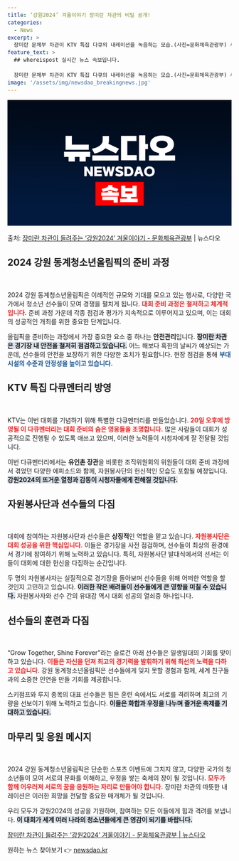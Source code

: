 ```yaml
---
title: ‘강원2024’ 겨울이야기 장미란 차관의 비밀 공개!
categories:
  - News
excerpt: >
  장미란 문체부 차관이 KTV 특집 다큐의 내레이션을 녹음하는 모습.(사진=문화체육관광부) 세계를 번쩍 들었던…
feature_text: >
  ## whereispost 실시간 뉴스 속보입니다.

  장미란 문체부 차관이 KTV 특집 다큐의 내레이션을 녹음하는 모습.(사진=문화체육관광부) 세계를 번쩍 들었던…
image: '/assets/img/newsdao_breakingnews.jpg'
---
```


![뉴스다오 속보](/assets/img/newsdao_breakingnews.jpg)

<p>출처: <a href="https://newsdao.kr/2836" rel="dofollow">장미란 차관이 들려주는 ‘강원2024’ 겨울이야기 - 문화체육관광부</a> | 뉴스다오</p>

<h2 data-ke-size="size26">2024 강원 동계청소년올림픽의 준비 과정</h2>

<p data-ke-size="size16">&nbsp;</p>

2024 강원 동계청소년올림픽은 이례적인 규모와 기대를 모으고 있는 행사로, 다양한 국가에서 청소년 선수들이 모여 경쟁을 펼치게 됩니다. <b><span style="color: #ee2323;">대회 준비 과정은 철저하고 체계적입니다.</span></b> 준비 과정 가운데 각종 점검과 평가가 지속적으로 이루어지고 있으며, 이는 대회의 성공적인 개최를 위한 중요한 단계입니다. 

올림픽을 준비하는 과정에서 가장 중요한 요소 중 하나는 <b>안전관리</b>입니다. <b><span style="background-color: #21538527;">장미란 차관은 경기장 내 안전을 철저히 점검하고 있습니다.</span></b> 어느 해보다 혹한의 날씨가 예상되는 가운데, 선수들의 안전을 보장하기 위한 다양한 조치가 필요합니다. 현장 점검을 통해 <b><span style="color: #1a5490;">부대시설의 수준과 안정성을 높이고 있습니다.</span></b>

<h2 data-ke-size="size26">KTV 특집 다큐멘터리 방영</h2>

<p data-ke-size="size16">&nbsp;</p>

KTV는 이번 대회를 기념하기 위해 특별한 다큐멘터리를 만들었습니다. <b><span style="color: #ee2323;">20일 오후에 방영될 이 다큐멘터리는 대회 준비의 숨은 영웅들을 조명합니다.</span></b> 많은 사람들이 대회가 성공적으로 진행될 수 있도록 애쓰고 있으며, 이러한 노력들이 시청자에게 잘 전달될 것입니다.

이번 다큐멘터리에서는 <b>유인촌 장관</b>을 비롯한 조직위원회의 위원들이 대회 준비 과정에서 겪었던 다양한 에피소드와 함께, 자원봉사단의 헌신적인 모습도 포함될 예정입니다. <b><span style="background-color: #21538527;">강원2024의 뜨거운 열정과 감동이 시청자들에게 전해질 것입니다.</span></b> 

<h2 data-ke-size="size26">자원봉사단과 선수들의 다짐</h2>

<p data-ke-size="size16">&nbsp;</p>

대회에 참여하는 자원봉사단과 선수들은 <b>상징적</b>인 역할을 맡고 있습니다. <b><span style="color: #ee2323;">자원봉사단은 대회 성공을 위한 핵심입니다.</span></b> 이들은 경기장을 사전 점검하며, 선수들이 최상의 환경에서 경기에 참여하기 위해 노력하고 있습니다. 특히, 자원봉사단 발대식에서의 선서는 이들이 대회에 대한 헌신을 다짐하는 순간입니다.

두 명의 자원봉사자는 실질적으로 경기장을 돌아보며 선수들을 위해 어떠한 역할을 할 것인지 고민하고 있습니다. <b><span style="background-color: #21538527;">이러한 작은 배려들이 선수들에게 큰 영향을 미칠 수 있습니다.</span></b> 자원봉사자와 선수 간의 유대감 역시 대회 성공의 열쇠중 하나입니다.

<h2 data-ke-size="size26">선수들의 훈련과 다짐</h2>

<p data-ke-size="size16">&nbsp;</p>

“Grow Together, Shine Forever”라는 슬로건 아래 선수들은 일생일대의 기회를 맞이하고 있습니다. <b><span style="color: #ee2323;">이들은 자신을 던져 최고의 경기력을 발휘하기 위해 최선의 노력을 다하고 있습니다.</span></b> 강원 동계청소년올림픽은 선수들에게 잊지 못할 경험과 함께, 세계 친구들과의 소중한 인연을 만들 기회를 제공합니다. 

스키점프와 루지 종목의 대표 선수들은 힘든 훈련 속에서도 서로를 격려하며 최고의 기량을 선보이기 위해 노력하고 있습니다. <b><span style="background-color: #21538527;">이들은 화합과 우정을 나누며 즐거운 축제를 기대하고 있습니다.</span></b> 

<h2 data-ke-size="size26">마무리 및 응원 메시지</h2>

<p data-ke-size="size16">&nbsp;</p>

2024 강원 동계청소년올림픽은 단순한 스포츠 이벤트에 그치지 않고, 다양한 국가의 청소년들이 모여 서로의 문화를 이해하고, 우정을 쌓는 축제의 장이 될 것입니다. <b><span style="color: #ee2323;">모두가 함께 어우러져 서로의 꿈을 응원하는 자리로 만들어야 합니다.</span></b> 장미란 차관의 따뜻한 내레이션은 이러한 희망을 전달할 중요한 매개체가 될 것입니다. 

우리 모두가 강원2024의 성공을 기원하며, 참여하는 모든 이들에게 힘과 격려를 보냅니다. <b><span style="background-color: #21538527;">이 대회가 세계 여러 나라의 청소년들에게 큰 영감이 되기를 바랍니다.</span></b> 

<p data-ke-size="size16"><a href="https://newsdao.kr/2836" target="_blank">장미란 차관이 들려주는 ‘강원2024’ 겨울이야기 - 문화체육관광부 | 뉴스다오</a></p> 

원하는 뉴스 찾아보기 👉 <a href="https://newsdao.kr" rel="dofollow">newsdao.kr</a>


